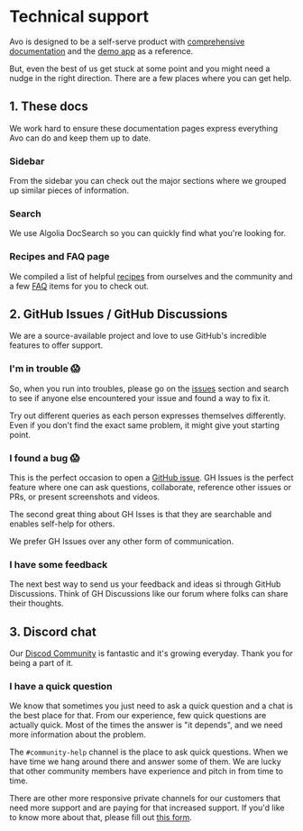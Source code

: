 # Technical support

Avo is designed to be a self-serve product with [comprehensive documentation](https://docs.avohq.io) and the [demo app](https://main.avodemo.com/) as a reference.

But, even the best of us get stuck at some point and you might need a nudge in the right direction. There are a few places where you can get help.

## 1. These docs

We work hard to ensure these documentation pages express everything Avo can do and keep them up to date.

### Sidebar

From the sidebar you can check out the major sections where we grouped up similar pieces of information.

### Search

We use Algolia DocSearch so you can quickly find what you're looking for.

### Recipes and FAQ page

We compiled a list of helpful [recipes](./recipes.html) from ourselves and the community and a few [FAQ](./faq.html) items for you to check out.

## 2. GitHub Issues / GitHub Discussions

We are a source-available project and love to use GitHub's incredible features to offer support.

### I'm in trouble 😱

So, when you run into troubles, please go on the [issues](https://github.com/avo-hq/avo/issues?q=) section and search to see if anyone else encountered your issue and found a way to fix it.

Try out different queries as each person expresses themselves differently. Even if you don't find the exact same problem, it might give yout starting point.

### I found a bug 😱

This is the perfect occasion to open a [GitHub issue](https://avo.cool/new-issue). GH Issues is the perfect feature where one can ask questions, collaborate, reference other issues or PRs, or present screenshots and videos.

The second great thing about GH Isses is that they are searchable and enables self-help for others.

We prefer GH Issues over any other form of communication.

### I have some feedback

The next best way to send us your feedback and ideas si through GitHub Discussions. Think of GH Discussions like our forum where folks can share their thoughts.

## 3. Discord chat

Our [Discod Community](https://avo.cool/chat) is fantastic and it's growing everyday. Thank you for being a part of it.

### I have a quick question

We know that sometimes you just need to ask a quick question and a chat is the best place for that.
From our experience, few quick questions are actually quick. Most of the times the answer is "it depends", and we need more information about the problem.

The `#community-help` channel is the place to ask quick questions. When we have time we hang around there and answer some of them. We are lucky that other community members have experience and pitch in from time to time.

There are other more responsive private channels for our customers that need more support and are paying for that increased support. If you'd like to know more about that, please fill out [this form](https://forms.reform.app/ahahHs/technical-support-request/tk3fp0).
